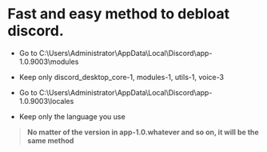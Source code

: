 # Fast and easy method to debloat discord.

- Go to C:\Users\Administrator\AppData\Local\Discord\app-1.0.9003\modules

- Keep only discord_desktop_core-1, modules-1, utils-1, voice-3

- Go to C:\Users\Administrator\AppData\Local\Discord\app-1.0.9003\locales

- Keep only the language you use

> **No matter of the version in app-1.0.whatever and so on, it will be the same method**
